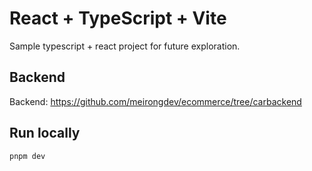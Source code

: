 # React + TypeScript + Vite

Sample typescript + react project for future exploration.

## Backend

Backend: https://github.com/meirongdev/ecommerce/tree/carbackend

## Run locally

```bash
pnpm dev
```
